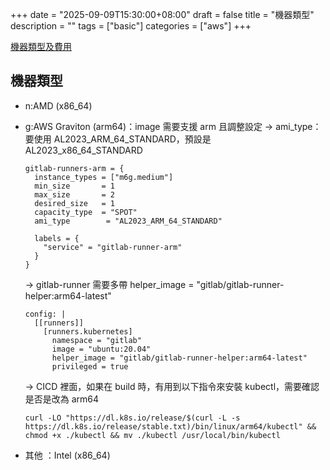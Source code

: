 +++
date = "2025-09-09T15:30:00+08:00"
draft = false
title = "機器類型"
description = ""
tags = ["basic"]
categories = ["aws"]
+++

[機器類型及費用](https://instances.vantage.sh/)

## 機器類型

- n:AMD (x86_64)
- g:AWS Graviton (arm64)：image 需要支援 arm 且調整設定
    -> ami_type：要使用 AL2023_ARM_64_STANDARD，預設是 AL2023_x86_64_STANDARD

    ```text
    gitlab-runners-arm = {
      instance_types = ["m6g.medium"]
      min_size       = 1
      max_size       = 2
      desired_size   = 1
      capacity_type  = "SPOT"
      ami_type        = "AL2023_ARM_64_STANDARD"

      labels = {
        "service" = "gitlab-runner-arm"
      }
    }
    ```

    -> gitlab-runner 需要多帶 helper_image = "gitlab/gitlab-runner-helper:arm64-latest"

    ```text
    config: |
      [[runners]]
        [runners.kubernetes]
          namespace = "gitlab"
          image = "ubuntu:20.04"
          helper_image = "gitlab/gitlab-runner-helper:arm64-latest"
          privileged = true
    ```

    -> CICD 裡面，如果在 build 時，有用到以下指令來安裝 kubectl，需要確認是否是改為 arm64

    ```text
    curl -LO "https://dl.k8s.io/release/$(curl -L -s https://dl.k8s.io/release/stable.txt)/bin/linux/arm64/kubectl" && chmod +x ./kubectl && mv ./kubectl /usr/local/bin/kubectl
    ```

- 其他 ：Intel (x86_64)
